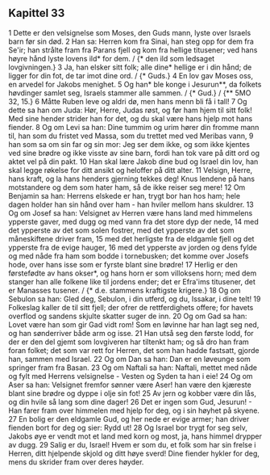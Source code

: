 ## Kapittel 33

1 Dette er den velsignelse som Moses, den Guds mann, lyste over Israels barn før sin død.
2 Han sa: Herren kom fra Sinai, han steg opp for dem fra Se'ir; han strålte fram fra Parans fjell og kom fra hellige titusener; ved hans høyre hånd lyste lovens ild* for dem. / {* den ild som ledsaget lovgivningen.}
3 Ja, han elsker sitt folk; alle dine* hellige er i din hånd; de ligger for din fot, de tar imot dine ord. / {* Guds.}
4 En lov gav Moses oss, en arvedel for Jakobs menighet.
5 Og han* ble konge i Jesurun**, da folkets høvdinger samlet seg, Israels stammer alle sammen. / {* Gud.} / {** 5MO 32, 15.}
6 Måtte Ruben leve og aldri dø, men hans menn bli få i tall!
7 Og dette sa han om Juda: Hør, Herre, Judas røst, og før ham hjem til sitt folk! Med sine hender strider han for det, og du skal være hans hjelp mot hans fiender.
8 Og om Levi sa han: Dine tummim og urim hører din fromme mann til, han som du fristet ved Massa, som du trettet med ved Meribas vann,
9 han som sa om sin far og sin mor: Jeg ser dem ikke, og som ikke kjentes ved sine brødre og ikke visste av sine barn, fordi han tok vare på ditt ord og aktet vel på din pakt.
10 Han skal lære Jakob dine bud og Israel din lov, han skal legge røkelse for ditt ansikt og heloffer på ditt alter.
11 Velsign, Herre, hans kraft, og la hans henders gjerning tekkes deg! Knus lendene på hans motstandere og dem som hater ham, så de ikke reiser seg mere!
12 Om Benjamin sa han: Herrens elskede er han, trygt bor han hos ham; hele dagen holder han sin hånd over ham - han hviler mellom hans skuldrer.
13 Og om Josef sa han: Velsignet av Herren være hans land med himmelens ypperste gaver, med dugg og med vann fra det store dyp der nede,
14 med det ypperste av det som solen fostrer, med det ypperste av det som måneskiftene driver fram,
15 med det herligste fra de eldgamle fjell og det ypperste fra de evige hauger,
16 med det ypperste av jorden og dens fylde og med nåde fra ham som bodde i tornebusken; det komme over Josefs hode, over hans isse som er fyrste blant sine brødre!
17 Herlig er den førstefødte av hans okser*, og hans horn er som villoksens horn; med dem stanger han alle folkene like til jordens ender; det er Efra'ims titusener, det er Manasses tusener. / {* d.e. stammens kraftigste krigere.}
18 Og om Sebulon sa han: Gled deg, Sebulon, i din utferd, og du, Issakar, i dine telt!
19 Folkeslag kaller de til sitt fjell; der ofrer de rettferdighets offere; for havets overflod og sandens skjulte skatter suger de inn.
20 Og om Gad sa han: Lovet være han som gir Gad vidt rom! Som en løvinne har han lagt seg ned, og han sønderriver både arm og isse.
21 Han utså seg den første lodd, for der er den del gjemt som lovgiveren har tiltenkt ham; og så dro han fram foran folket; det som var rett for Herren, det som han hadde fastsatt, gjorde han, sammen med Israel.
22 Og om Dan sa han: Dan er en løveunge som springer fram fra Basan.
23 Og om Naftali sa han: Naftali, mettet med nåde og fylt med Herrens velsignelse - Vesten og Syden ta han i eie!
24 Og om Aser sa han: Velsignet fremfor sønner være Aser! han være den kjæreste blant sine brødre og dyppe i olje sin fot!
25 Av jern og kobber være din lås, og din hvile så lang som dine dager!
26 Det er ingen som Gud, Jesurun! - Han farer fram over himmelen med hjelp for deg, og i sin høyhet på skyene.
27 En bolig er den eldgamle Gud, og her nede er evige armer; han driver fienden bort for deg og sier: Rydd ut!
28 Og Israel bor trygt for seg selv, Jakobs øye er vendt mot et land med korn og most, ja, hans himmel drypper av dugg.
29 Salig er du, Israel! Hvem er som du, et folk som har sin frelse i Herren, ditt hjelpende skjold og ditt høye sverd! Dine fiender hykler for deg, mens du skrider fram over deres høyder.
